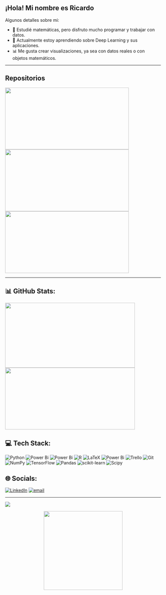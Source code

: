 ## ¡Hola! Mi nombre es Ricardo

Algunos detalles sobre mi:

- 📐 Estudié matemáticas, pero disfruto mucho programar y trabajar con datos.  
- 🤖 Actualmente estoy aprendiendo sobre Deep Learning y sus aplicaciones.  
- 📊 Me gusta crear visualizaciones, ya sea con datos reales o con objetos matemáticos.  

---

## Repositorios 

<div>
<a href = "https://github.com/RicardxJMG/Data-projects">
  <img alig = "left" width = "400px" height = "200px"  src = "https://github-readme-stats.vercel.app/api/pin/?username=RicardxJMG&repo=Data-projects&theme=apprentice"/> 
</a>
<a href = "https://github.com/RicardxJMG/box-counting-fractal-dimension">
  <img alig = "left" width = "400px" height = "200px"  src = "https://github-readme-stats.vercel.app/api/pin/?username=RicardxJMG&repo=box-counting-fractal-dimension&theme=apprentice"/> 
</a>

<a href = "https://github.com/RicardxJMG/Simple-Robot-Trading">
  <img alig = "left" width = "400px" height = "200px"  src = "https://github-readme-stats.vercel.app/api/pin/?username=RicardxJMG&repo=Simple-Robot-Trading&theme=apprentice"/> 
</a>
</div>

---

## 📊 GitHub Stats:
<div>
  <img alig = "left" width = "420px" height = "210px"  src = "https://github-readme-stats.vercel.app/api?username=RicardxJMG&show_icons=true&theme=apprentice"/> 
  <img alig = "right" width = "420px" height = "200px" src = "https://github-readme-stats.vercel.app/api/top-langs/?username=RicardxJMG&layout=compact&theme=apprentice" />
</div>


## 💻 Tech Stack:
![Python](https://img.shields.io/badge/python-3670A0?style=for-the-badge&logo=python&logoColor=ffdd54) 
![Power Bi](https://img.shields.io/badge/power_bi-F2C811?style=for-the-badge&logo=powerbi&logoColor=black) 
![Power Bi](https://img.shields.io/badge/power_bi-F2C811?style=for-the-badge&logo=powerbi&logoColor=black) ![R](https://img.shields.io/badge/r-%23276DC3.svg?style=for-the-badge&logo=r&logoColor=white) 
![LaTeX](https://img.shields.io/badge/latex-%23008080.svg?style=for-the-badge&logo=latex&logoColor=white) 
![Power Bi](https://img.shields.io/badge/power_bi-F2C811?style=for-the-badge&logo=powerbi&logoColor=black) ![Trello](https://img.shields.io/badge/Trello-%23026AA7.svg?style=for-the-badge&logo=Trello&logoColor=white) 
![Git](https://img.shields.io/badge/git-%23F05033.svg?style=for-the-badge&logo=git&logoColor=white) ![NumPy](https://img.shields.io/badge/numpy-%23013243.svg?style=for-the-badge&logo=numpy&logoColor=white) 
![TensorFlow](https://img.shields.io/badge/TensorFlow-%23FF6F00.svg?style=for-the-badge&logo=TensorFlow&logoColor=white) ![Pandas](https://img.shields.io/badge/pandas-%23150458.svg?style=for-the-badge&logo=pandas&logoColor=white)
![scikit-learn](https://img.shields.io/badge/scikit--learn-%23F7931E.svg?style=for-the-badge&logo=scikit-learn&logoColor=white) ![Scipy](https://img.shields.io/badge/SciPy-%230C55A5.svg?style=for-the-badge&logo=scipy&logoColor=%white) 



## 🌐 Socials:
[![LinkedIn](https://img.shields.io/badge/LinkedIn-%230077B5.svg?logo=linkedin&logoColor=white)](https://www.linkedin.com/in/ricardo-mart%C3%ADnez-fismat/) [![email](https://img.shields.io/badge/Email-D14836?logo=gmail&logoColor=white)](mailto:ricardojmartinezgarcia@gmail.com) 



---

[![](https://visitcount.itsvg.in/api?id=RicardxJMG&icon=0&color=0)](https://visitcount.itsvg.in)

<p align="center">
  <img src="https://media1.tenor.com/m/stLgiOylM-gAAAAd/goodbye-genshin-impact.gif" height="255">
</p>
